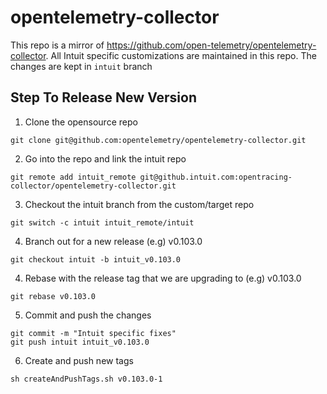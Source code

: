 # opentelemetry-collector
This repo is a mirror of https://github.com/open-telemetry/opentelemetry-collector. All Intuit specific customizations 
are maintained in this repo. The changes are kept in `intuit` branch

## Step To Release New Version

1. Clone the opensource repo
```shell
git clone git@github.com:opentelemetry/opentelemetry-collector.git
```

2. Go into the repo and link the intuit repo
```shell
git remote add intuit_remote git@github.intuit.com:opentracing-collector/opentelemetry-collector.git
```

3. Checkout the intuit branch from the custom/target repo
```shell
git switch -c intuit intuit_remote/intuit
```

4. Branch out for a new release (e.g) v0.103.0
```shell
git checkout intuit -b intuit_v0.103.0
```

4. Rebase with the release tag that we are upgrading to (e.g) v0.103.0
```shell
git rebase v0.103.0
```

5. Commit and push the changes
```shell
git commit -m "Intuit specific fixes"
git push intuit intuit_v0.103.0
```

6. Create and push new tags
```shell
sh createAndPushTags.sh v0.103.0-1
```